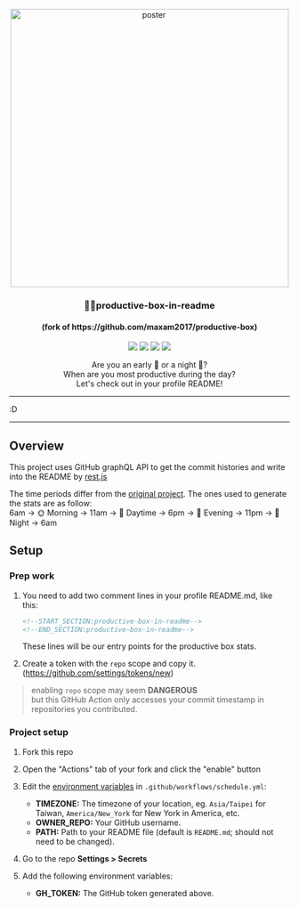 <p align="center">
  <img width="500" alt="poster" src="https://user-images.githubusercontent.com/63318084/151737557-937925c2-de07-4084-923e-cd2776e61a58.png">
  <h3 align="center">📄✨productive-box-in-readme</h3>
  <h4 align="center">(fork of https://github.com/maxam2017/productive-box)</h4>
</p>
<p align="center">
   <img src="https://img.shields.io/badge/language-typescript-blue?style"/>
   <img src="https://img.shields.io/github/license/vnoctem/productive-box-in-readme"/>
   <img src="https://img.shields.io/github/stars/vnoctem/productive-box-in-readme"/>
   <img src="https://img.shields.io/github/forks/vnoctem/productive-box-in-readme"/>
</p>

<p align="center">
   Are you an early 🐤 or a night 🦉?
   <br/>
   When are you most productive during the day?
   <br/>
   Let's check out in your profile README!
</p>

---

:D

---

## Overview
This project uses GitHub graphQL API to get the commit histories and write into the README by [rest.js](https://github.com/octokit/rest.js#readme)

The time periods differ from the [original project](https://github.com/maxam2017/productive-box). The ones used to generate the stats are as follow:<br>
6am -> 🌞 Morning -> 11am -> 🌆 Daytime -> 6pm -> 🌃 Evening -> 11pm -> 🌙 Night -> 6am

## Setup

### Prep work
1. You need to add two comment lines in your profile README.md, like this:
   ```md
   <!--START_SECTION:productive-box-in-readme-->
   <!--END_SECTION:productive-box-in-readme-->
   ```
   These lines will be our entry points for the productive box stats.
   
3. Create a token with the `repo` scope and copy it. (https://github.com/settings/tokens/new)
  > enabling `repo` scope may seem **DANGEROUS**<br/>
  > but this GitHub Action only accesses your commit timestamp in repositories you contributed.

### Project setup

1. Fork this repo
1. Open the "Actions" tab of your fork and click the "enable" button
1. Edit the [environment variables](https://github.com/vnoctem/productive-box-in-readme/blob/main/.github/workflows/schedule.yml#L16-L18) in `.github/workflows/schedule.yml`:

   - **TIMEZONE:** The timezone of your location, eg. `Asia/Taipei` for Taiwan, `America/New_York` for New York in America, etc.
   - **OWNER_REPO:** Your GitHub username.
   - **PATH:** Path to your README file (default is `README.md`; should not need to be changed).

1. Go to the repo **Settings > Secrets**
1. Add the following environment variables:
   - **GH_TOKEN:** The GitHub token generated above.
